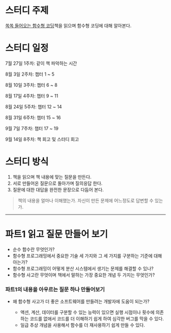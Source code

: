 # 스터디 주제

[쏙쏙 들어오는 함수형 코딩](http://www.kyobobook.co.kr/product/detailViewKor.laf?mallGb=KOR&ejkGb=KOR&linkClass=&barcode=9791191600759)책을 읽으며 함수형 코딩에 대해 알아본다.

# 스터디 일정

7월 27일 1주차: 같이 책 파악하는 시간

8월 3일 2주차: 챕터 1 ~ 5

8월 10일 3주차: 챕터 6 ~ 8

8월 17일 4주차: 챕터 9 ~ 11

8월 24일 5주차: 챕터 12 ~ 14

8월 31일 6주차: 챕터 15 ~ 16

9월 7일 7주차: 챕터 17 ~ 19

9월 14일 8주차: 책 회고 및 스터디 회고

# 스터디 방식

1. 책을 읽으며 책 내용에 맞는 질문을 만든다.
2. 서로 만들어온 질문으로 돌아가며 질의응답 한다.
3. 질문에 대한 대답을 완전한 문장으로 다듬어 본다.

> 책의 내용을 얼마나 이해했는가. 자신이 만든 문제에 어느정도로 답변할 수 있는가.

---

# 파트1 읽고 질문 만들어 보기

- 순수 함수란 무엇인가?
- 함수형 프로그래밍에서 중요한 기술 세 가지와 그 세 가지를 구분하는 기준에 대해 아는가?
- 함수형 프로그래밍이 어떻게 분산 시스템에서 생기는 문제를 해결할 수 있나?
- 함수형 사고란 무엇이며 책에서 말하는 가장 중요한 개념 두 가지는 무엇인가?

### 파트1의 내용을 아우르는 질문 하나 만들어보기

- 왜 함수형 사고가 더 좋은 소프트웨어를 만들려는 개발자에 도움이 되는가?

  - 액션, 계산, 데이터를 구분할 수 있는 능력이 있으면 실행 시점이나 횟수에 의존하는 코드를 없애서 코드를 더 이해하기 쉽게 하여 심각한 버그를 막을 수 있다.
  - 일급 추상 개념을 사용해서 함수를 더 재사용하기 쉽게 만들 수 있다.
